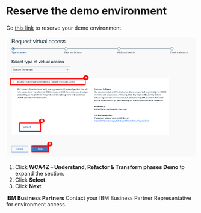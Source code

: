 # Reserve the demo environment

Go <a href="https://zva.wdc1a.cirrus.ibm.com/workshoptemplate?id=a354090dd4e46f36a71e90eacf7abd12" target="_blank">this link</a> to reserve your demo environment.

![](images/reserve1.png)

1. Click **WCA4Z – Understand, Refactor & Transform phases Demo** to expand the section.
2. Click **Select**.
3. Click **Next**.

**IBM Business Partners** 
Contact your IBM Business Partner Representative for environment access. 
